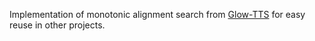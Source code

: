 <!--
SPDX-FileCopyrightText: Enno Hermann

SPDX-License-Identifier: MIT
-->

Implementation of monotonic alignment search from
[Glow-TTS](https://github.com/jaywalnut310/glow-tts) for easy reuse in other
projects.
